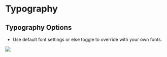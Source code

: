 # Typography

## Typography Options

* Use default font settings or else toggle to override with your own fonts.

![](http://transvelo.github.io/docs/mediacenter/images/theme-options-typography.png)

